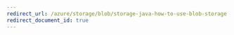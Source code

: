 ```yaml
---
redirect_url: /azure/storage/blob/storage-java-how-to-use-blob-storage
redirect_document_id: true
---
```

